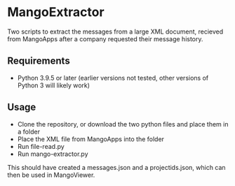 # MangoExtractor
Two scripts to extract the messages from a large XML document, recieved from MangoApps after a company requested their message history.

## Requirements
- Python 3.9.5 or later (earlier versions not tested, other versions of Python 3 will likely work)

## Usage
- Clone the repository, or download the two python files and place them in a folder
- Place the XML file from MangoApps into the folder
- Run file-read.py
- Run mango-extractor.py

This should have created a messages.json and a projectids.json, which can then be used in MangoViewer.
